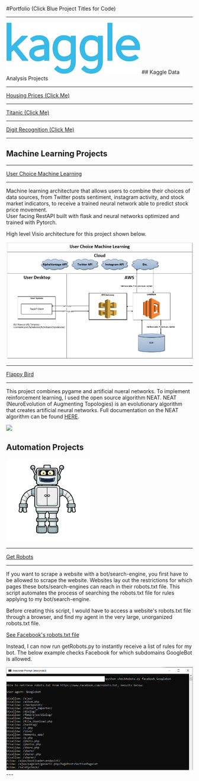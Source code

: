 #Portfolio (Click Blue Project Titles for Code)

---
<img src="images/kaggle.png?raw=true"/>
## Kaggle Data Analysis Projects

---
[Housing Prices (Click Me)](/pdf/housing_nb.html)

---
[Titanic (Click Me)](/pdf/titanic_nb.html)

---
[Digit Recognition (Click Me)](/pdf/digits_nb.html)

---
## Machine Learning Projects

---
[User Choice Machine Learning](https://github.com/njordsoevik/user-choice-machine-learning)

---

Machine learning architecture that allows users to combine their choices of data sources, from Twitter posts sentiment, instagram activity, and stock market indicators, to receive a trained neural network able to predict stock price movement.  
User facing RestAPI built with flask and neural networks optimized and trained with Pytorch. 

High level Visio architecture for this project shown below.

<img src="images/UserChoice.PNG"/>

---
[Flappy Bird](https://github.com/njordsoevik/pygame-flappybird)

---
This project combines pygame and artificial nueral networks. To implement reinforcement learning, I used the open source algorithm NEAT. NEAT (NeuroEvolution of Augmenting Topologies) is an evolutionary algorithm that creates artificial neural networks. Full documentation on the NEAT algorithm can be found [HERE](https://neat-python.readthedocs.io/en/latest/).

<img src="images/flappybird.gif?raw=true"/>

## Automation Projects

<img src="images/robot.png?raw=true"/>

---
[Get Robots](https://github.com/njordsoevik/GetRobots)

---

If you want to scrape a website with a bot/search-engine, you first have to be allowed to scrape the website. Websites lay out the restrictions for which pages these bots/search-engines can reach in their robots.txt file. This script automates the process of searching the robots.txt file for rules applying to my bot/search-engine. 

Before creating this script, I would have to access a website's robots.txt file through a browser, and find my agent in the very large, unorganized robots.txt file. 

[See Facebook's robots.txt file](https://facebook.com/robots.txt)

Instead, I can now run getRobots.py to instantly receive a list of rules for my bot. The below example checks Facebook for which subdomains GoogleBot is allowed.

<img src="images/getRobotsCL.PNG?raw=true"/>
---

